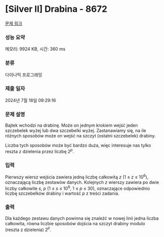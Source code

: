 # [Silver II] Drabina - 8672 

[문제 링크](https://www.acmicpc.net/problem/8672) 

### 성능 요약

메모리: 9924 KB, 시간: 360 ms

### 분류

다이나믹 프로그래밍

### 제출 일자

2024년 7월 18일 09:29:16

### 문제 설명

<p>Bajtek wchodzi na drabinę. Może on jednym krokiem wejść jeden szczebelek wyżej lub dwa szczebelki wyżej. Zastanawiamy się, na ile różnych sposobów może on wejść na szczyt (ostatni szczebelek) drabiny.</p>

<p>Liczba tych sposobów może być bardzo duża, więc interesuje nas tylko reszta z dzielenia przez liczbę 2<em><sup>p</sup></em>.</p>

### 입력 

 <p>Pierwszy wiersz wejścia zawiera jedną liczbę całkowitą <em>z</em> (1 ≤ <em>z</em> ≤ 10<sup>6</sup>), oznaczającą liczbę zestawów danych. Kolejnych <em>z</em> wierszy zawiera po dwie liczby całkowite <em>s</em>, <em>p</em> (1 ≤ <em>s</em> ≤ 10<sup>6</sup>, 1 ≤ <em>p</em> ≤ 30), oznaczające odpowiednio liczbę szczebelków drabiny i wartość <em>p</em> z treści zadania.</p>

### 출력 

 <p>Dla każdego zestawu danych powinna się znaleźć w nowej linii jedna liczba całkowita, równa liczbie sposobów dojścia na szczyt drabiny modulo (reszta z dzielenia) 2<em><sup>p</sup></em>.</p>

